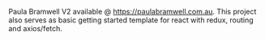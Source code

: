 Paula Bramwell V2 available @ https://paulabramwell.com.au. This project also serves as basic getting started template for react with redux, routing and axios/fetch. 